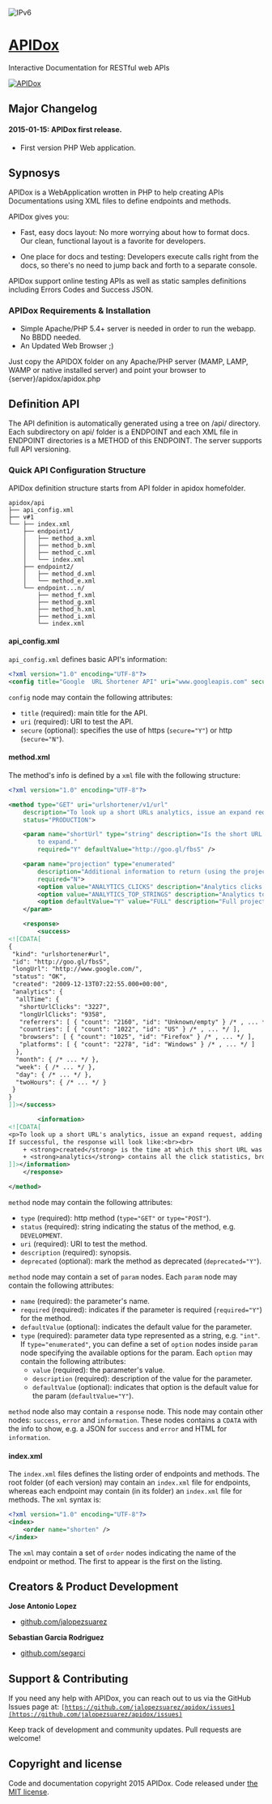 ![IPv6](apidox.png)

# [APIDox](https://github.com/jalopezsuarez/apidox)

Interactive Documentation for RESTful web APIs
 
[![APIDox](http://img.youtube.com/vi/uP9oTPn8umI/0.jpg)](http://www.youtube.com/watch?v=uP9oTPn8umI)

## Major Changelog

#### 2015-01-15: APIDox first release.
* First version PHP Web application.

## Sypnosys

APIDox is a WebApplication wrotten in PHP to help creating APIs Documentations using XML files to define endpoints and methods.

APIDox gives you:

- Fast, easy docs layout: No more worrying about how to format docs. Our clean, functional layout is a favorite for developers.

- One place for docs and testing: Developers execute calls right from the docs, so there's no need to jump back and forth to a separate console.

APIDox support online testing APIs as well as static samples definitions including Errors Codes and Success JSON.

### APIDox Requirements & Installation

- Simple Apache/PHP 5.4+ server is needed in order to run the webapp. No BBDD needed.
- An Updated Web Browser ;)

Just copy the APIDOX folder on any Apache/PHP server (MAMP, LAMP, WAMP or native installed server) and point your browser to {server}/apidox/apidox.php

## Definition API

The API definition is automatically generated using a tree on /api/ directory. Each subdirectory on api/ folder is a ENDPOINT and each XML file in ENDPOINT directories is a METHOD of this ENDPOINT. The server supports full API versioning.

### Quick API Configuration Structure

APIDox definition structure starts from API folder in apidox homefolder.

```
apidox/api
├── api_config.xml
├── v#1
└── ├── index.xml
    ├── endpoint1/
    │   ├── method_a.xml
    │   ├── method_b.xml
    │   ├── method_c.xml
    │   └── index.xml
    ├── endpoint2/
    │   ├── method_d.xml
    │   └── method_e.xml
    └── endpoint...n/
        ├── method_f.xml
        ├── method_g.xml
        ├── method_h.xml
        ├── method_i.xml
        └── index.xml
```

#### api_config.xml

```api_config.xml``` defines basic API's information:

```xml
<?xml version="1.0" encoding="UTF-8"?>
<config title="Google  URL Shortener API" uri="www.googleapis.com" secure="Y"/>
```

```config``` node may contain the following attributes:

- ```title``` (required): main title for the API.
- ```uri``` (required): URI to test the API.
- ```secure``` (optional): specifies the use of https (```secure="Y"```) or http (```secure="N"```).

#### method.xml

The method's info is defined by a ```xml``` file with the following structure:

```xml
<?xml version="1.0" encoding="UTF-8"?>

<method type="GET" uri="urlshortener/v1/url"
	description="To look up a short URLs analytics, issue an expand request, adding a parameter to ask for additional details."
	status="PRODUCTION">

	<param name="shortUrl" type="string" description="Is the short URL
		to expand."
		required="Y" defaultValue="http://goo.gl/fbsS" />

	<param name="projection" type="enumerated"
		description="Additional information to return (using the projection query parameter)"
		required="N">
		<option value="ANALYTICS_CLICKS" description="Analytics clicks projection." />
		<option value="ANALYTICS_TOP_STRINGS" description="Analytics top strings projection." />
		<option defaultValue="Y" value="FULL" description="Full projection." />
	</param>

	<response>
		<success>
<![CDATA[
{
 "kind": "urlshortener#url",
 "id": "http://goo.gl/fbsS",
 "longUrl": "http://www.google.com/",
 "status": "OK",
 "created": "2009-12-13T07:22:55.000+00:00",
 "analytics": {
  "allTime": {
   "shortUrlClicks": "3227",
   "longUrlClicks": "9358",
   "referrers": [ { "count": "2160", "id": "Unknown/empty" } /* , ... */ ],
   "countries": [ { "count": "1022", "id": "US" } /* , ... */ ],
   "browsers": [ { "count": "1025", "id": "Firefox" } /* , ... */ ],
   "platforms": [ { "count": "2278", "id": "Windows" } /* , ... */ ]
  },
  "month": { /* ... */ },
  "week": { /* ... */ },
  "day": { /* ... */ },
  "twoHours": { /* ... */ }
 }
}
]]></success>

		<information>
<![CDATA[
<p>To look up a short URL's analytics, issue an expand request, adding a parameter to ask for additional details. Add &projection=FULL to the API URL, like this:<br></p>
If successful, the response will look like:<br><br>
    + <strong>created</strong> is the time at which this short URL was created. It is specified in ISO 8601.<br>
    + <strong>analytics</strong> contains all the click statistics, broken down into the various time slices. That is, month will contain click statistics for the past month, and so on. For each time slice, shortUrlClicks and longUrlClicks should be present, but the rest may not be (e.g. if there were no clicks).<br>
]]></information>
	</response>

</method>
```

```method``` node may contain the following attributes:

- ```type``` (required): http method (```type="GET"``` or ```type="POST"```).
- ```status``` (required): string indicating the status of the method, e.g. ```DEVELOPMENT```.
- ```uri``` (required): URI to test the method.
- ```description``` (required): synopsis.
- ```deprecated``` (optional): mark the method as deprecated (```deprecated="Y"```).

```method``` node may contain a set of ```param``` nodes. Each ```param``` node may contain the following attributes:

- ```name``` (required): the parameter's name.
- ```required``` (required): indicates if the parameter is required (```required="Y"```) for the method.
- ```defaultValue``` (optional): indicates the default value for the parameter.
- ```type``` (required): parameter data type represented as a string, e.g. ```"int"```. If ```type="enumerated"```, you can define a set of ```option``` nodes inside ```param``` node specifying the available options for the param. Each ```option``` may contain the following attributes:
  - ```value``` (required): the parameter's value.
  - ```description``` (required): description of the value for the parameter.
  - ```defaultValue``` (optional): indicates that option is the default value for the param (```defaultValue="Y"```).

```method``` node also may contain a ```response``` node. This node may contain other nodes: ```success```, ```error``` and ```information```. These nodes contains a ```CDATA``` with the info to show, e.g. a JSON for ```success``` and ```error``` and HTML for ```information```.

#### index.xml

The ```index.xml``` files defines the listing order of endpoints and methods. The root folder (of each version) may contain an ```index.xml``` file for endpoints, whereas each endpoint may contain (in its folder) an ```index.xml``` file for methods. The ```xml``` syntax is:

```xml
<?xml version="1.0" encoding="UTF-8"?>
<index>
	<order name="shorten" />	
</index>
```

The ```xml``` may contain a set of ```order``` nodes indicating the name of the endpoint or method. The first to appear is the first on the listing.

## Creators & Product Development

**Jose Antonio Lopez**
- [github.com/jalopezsuarez](https://github.com/jalopezsuarez)

**Sebastian Garcia Rodriguez**
- [github.com/segarci](https://github.com/segarci)

## Support & Contributing

If you need any help with APIDox, you can reach out to us via the GitHub Issues page at:
<code>[https://github.com/jalopezsuarez/apidox/issues](https://github.com/jalopezsuarez/apidox/issues)</code>

Keep track of development and community updates. Pull requests are welcome!

## Copyright and license

Code and documentation copyright 2015 APIDox. Code released under [the MIT license](https://github.com/jalopezsuarez/apidox/blob/master/apidox/LICENSE).
